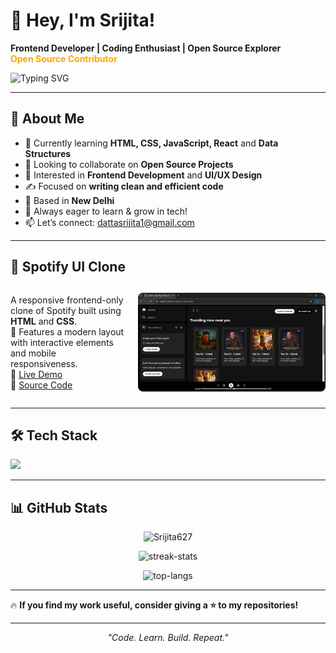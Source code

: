 <h1 align="left">🚀 Hey, I'm Srijita!</h1>

**Frontend Developer | Coding Enthusiast | Open Source Explorer**  
**<span style="color:orange; font-weight:bold">Open Source Contributor</span>**

<p align="left">
  <img 
    src="https://readme-typing-svg.herokuapp.com?font=Fira+Code&weight=600&size=24&duration=2500&pause=1000&color=FF9100&center=false&vCenter=false&width=700&lines=Exploring+the+world+of+Web+Development;Always+learning+and+building+awesome+things!" 
    alt="Typing SVG"
  />
</p>

---

## 🧠 About Me

- 🌱 Currently learning <b>HTML, CSS, JavaScript, React</b> and <b>Data Structures</b>  
- 🤝 Looking to collaborate on <b>Open Source Projects</b>  
- 🧠 Interested in <b>Frontend Development</b> and <b>UI/UX Design</b>  
- ✍️ Focused on <b>writing clean and efficient code</b>  
- 📍 Based in <b>New Delhi</b>  
- 🚀 Always eager to learn & grow in tech!  
- 📫 Let’s connect: [dattasrijita1@gmail.com](mailto:dattasrijita627@gmail.com)

---

## 🎵 Spotify UI Clone

<div style="display: flex; align-items: center; justify-content: space-between;">

<div>

A responsive frontend-only clone of Spotify built using **HTML** and **CSS**.  
🧩 Features a modern layout with interactive elements and mobile responsiveness.  
🔗 [Live Demo](https://srijita627.github.io/spotify-clone-srijita/)  
🔗 [Source Code](https://github.com/Srijita627/spotify-clone-srijita)

</div>

<img src="spotify-clone-preview.jpg" alt="Spotify Clone Preview" width="300" style="border-radius: 8px; margin-left: 20px;" />

</div>


---

## 🛠 Tech Stack

<p align="left">
  <img src="https://skillicons.dev/icons?i=html,css,js,react,tailwind,git,github,vscode&theme=light" />
</p>

---

## 📊 GitHub Stats

<p align="center">
  <img src="https://github-readme-stats.vercel.app/api?username=Srijita627&show_icons=true&locale=en&theme=radical" alt="Srijita627" />
</p>

<p align="center">
  <img src="https://github-readme-streak-stats.herokuapp.com/?user=Srijita627&theme=radical" alt="streak-stats" />
</p>

<p align="center">
  <img src="https://github-readme-stats.vercel.app/api/top-langs?username=Srijita627&layout=compact&theme=radical" alt="top-langs" />
</p>

---

🔥 **If you find my work useful, consider giving a ⭐ to my repositories!** 

---

<p align="center"><i>"Code. Learn. Build. Repeat."</i></p>
